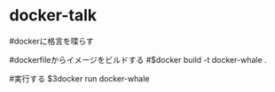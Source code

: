 # docker-talk

#dockerに格言を喋らす

#dockerfileからイメージをビルドする
#$docker build -t docker-whale .

#実行する
$3docker run docker-whale
